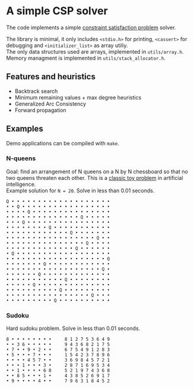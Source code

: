 # A simple CSP solver
The code implements a simple [constraint satisfaction problem](https://en.wikipedia.org/wiki/Constraint_satisfaction_problem) solver.

The library is minimal, it only includes `<stdio.h>` for printing, `<cassert>` for debugging and `<initializer_list>` as array utiliy.  
The only data structures used are arrays, implemented in `utils/array.h`. Memory managment is implemented in `utils/stack_allocator.h`.

## Features and heuristics
- Backtrack search
- Minimum remaining values + max degree heuristics
- Generalized Arc Consistency
- Forward propagation

## Examples
Demo applications can be compiled with `make`.

### N-queens
Goal: find an arrangement of N queens on a N by N chessboard so that no two queens threaten each other. This is a [classic toy problem](https://en.wikipedia.org/wiki/Eight_queens_puzzle) in artificial intelligence.  
Example solution for `N = 20`. Solve in less than 0.01 seconds.
```
Q • • • • • • • • • • • • • • • • • • •  
• • Q • • • • • • • • • • • • • • • • •  
• • • • Q • • • • • • • • • • • • • • •  
• • • • • • • • • • • • • • Q • • • • •  
• • • Q • • • • • • • • • • • • • • • •  
• • • • • • • • Q • • • • • • • • • • •  
• • • • • • • • • • • • Q • • • • • • •  
• • • • • • • • • • • • • • • • • Q • •  
• • • • • • • • • • • • • • • Q • • • •  
• • • • • • • • • • • • • Q • • • • • •  
• Q • • • • • • • • • • • • • • • • • •  
• • • • • • • • • • • • • • • • • • • Q  
• • • • • • • Q • • • • • • • • • • • •  
• • • • • • • • • • • • • • • • • • Q •  
• • • • • • Q • • • • • • • • • • • • •  
• • • • • • • • • • • Q • • • • • • • •  
• • • • • Q • • • • • • • • • • • • • •  
• • • • • • • • • • Q • • • • • • • • •  
• • • • • • • • • • • • • • • • Q • • •  
• • • • • • • • • Q • • • • • • • • • •  
```

### Sudoku
Hard sudoku problem. Solve in less than 0.01 seconds.
 ```
 8 • • • • • • • •     8 1 2 7 5 3 6 4 9  
 • • 3 6 • • • • •     9 4 3 6 8 2 1 7 5  
 • 7 • • 9 • 2 • •     6 7 5 4 9 1 2 8 3  
 • 5 • • • 7 • • •     1 5 4 2 3 7 8 9 6  
 • • • • 4 5 7 • •     3 6 9 8 4 5 7 2 1  
 • • • 1 • • • 3 •     2 8 7 1 6 9 5 3 4  
 • • 1 • • • • 6 8     5 2 1 9 7 4 3 6 8  
 • • 8 5 • • • 1 •     4 3 8 5 2 6 9 1 7  
 • 9 • • • • 4 • •     7 9 6 3 1 8 4 5 2  
 ```
